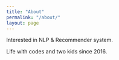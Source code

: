 ```yaml
---
title: "About"
permalink: "/about/"
layout: page
---
```


Interested in NLP & Recommender system.

Life with codes and two kids since 2016.



